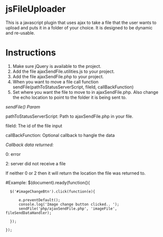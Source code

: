 # jsFileUploader
This is a javascript plugin that uses ajax to take a file that the user wants to upload and puts it in a folder of your choice. It is designed to be dynamic and re-usable.


# Instructions
1. Make sure jQuery is available to the project.
2. Add the file ajaxSendFile.utilities.js to your project.
3. Add the file ajaxSendFile.php to your project.
4. When you want to move a file call function sendFile(pathToStatusServerScript, fileId, callBackFunction)
5. Set where you want the file to move to in ajaxSendFile.php. Also change the echo location to point to the folder it is being sent to.


*sendFile() Param*

pathToStatusServerScript: Path to ajaxSendFile.php in your file.

fileId: The id of the file input

callBackFunction: Optional callback to hangle the data


*Callback data returned:*


0: error

2: server did not receive a file

If neither 0 or 2 then it will return the location the file was returned to.


#Example:
    $(document).ready(function(){

      $('#imageChangeBtn').click(function(e){
  
          e.preventDefault();
          console.log('Image change button clicked.. ');
          sendFile('php/ajaxSendFile.php', 'imageFile', fileSendDataHandler);
  
      });

    });
